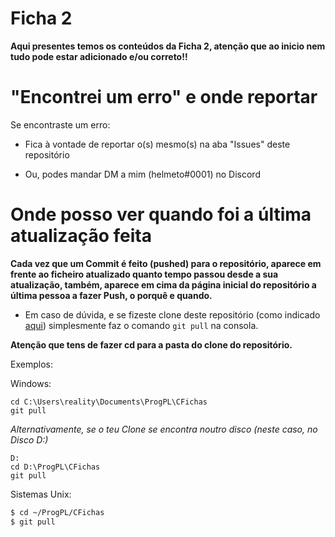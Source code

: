 # Ficha 2

**Aqui presentes temos os conteúdos da Ficha 2, atenção que ao inicio nem tudo pode estar adicionado e/ou correto!!**

# "Encontrei um erro" e onde reportar

Se encontraste um erro:

- Fica à vontade de reportar o(s) mesmo(s) na aba "Issues" deste repositório

- Ou, podes mandar DM a mim (helmeto#0001) no Discord

# Onde posso ver quando foi a última atualização feita

**Cada vez que um Commit é feito (pushed) para o repositório, aparece em frente ao ficheiro atualizado quanto tempo passou desde a sua atualização, também, aparece em cima da página inicial do repositório a última pessoa a fazer Push, o porquê e quando.**

- Em caso de dúvida, e se fizeste clone deste repositório (como indicado [aqui](https://github.com/mycpphurts/CFichas/blob/master/README.md)) simplesmente faz o comando `git pull` na consola.

**Atenção que tens de fazer cd para a pasta do clone do repositório.**

Exemplos:

Windows:

```commandline
cd C:\Users\reality\Documents\ProgPL\CFichas
git pull
```

*Alternativamente, se o teu Clone se encontra noutro disco (neste caso, no Disco D:)*

```commandline
D:
cd D:\ProgPL\CFichas
git pull
```

Sistemas Unix:

```bash
$ cd ~/ProgPL/CFichas
$ git pull
```